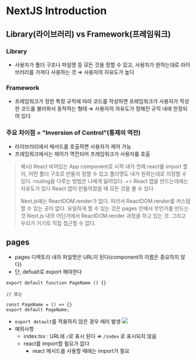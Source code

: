 # NextJS Introduction

## Library(라이브러리) vs Framework(프레임워크)

### Library

- 사용자가 폴더 구조나 파일명 등 모든 것을 정할 수 있고, 사용자가 원하는대로 라이브러리를 가져다 사용하는 것
  ⇒ 사용자의 자유도가 높다

### Framework

- 프레임워크가 정한 특정 규칙에 따라 코드를 작성하면 프레임워크가 사용자가 작성한 코드를 불러와서 동작하는 형태
  ⇒ 사용자의 자유도가 정해진 규칙 내에 한정되어 있다

### 주요 차이점 = "Inversion of Control"(통제의 역전)

- 라이브러리에서 메서드를 호출하면 사용자가 제어 가능
- 프레임워크에서는 제어가 역전되어 프레임워크가 사용자를 호출

> 예시) React
> 비어있는 App component로 시작
> 내가 언제 react를 import 할 지, 어떤 폴더 구조로 만들지 정할 수 있고 폴더명도 내가 원하는대로 지정할 수 있다.
> routing을 다루는 방법은 나에게 달려있다.
> => React 앱을 만드는데에는 자유도가 있다
> React 앱이 만들어졌을 때 모든 것을 볼 수 있다
>
> Next.js에는 ReactDOM.render가 없다.
> 따라서 ReactDOM.render를 커스텀할 수 있는 곳이 없다.
> 유일하게 할 수 있는 것은 pages 안에서 무언가를 만드는 것
> Next.js 내의 어딘가에서 ReactDOM.render 과정을 하고 있는 것. 그리고 우리가 거기로 직접 접근할 수 없다.

## pages

- pages 디렉토리 내의 파일명은 URL이 된다(component의 이름은 중요하지 않다)
- 단, defualt로 export 해야한다

```
export default function PageName () {}

// 또는

const PageName = () => {}
export default PageName;
```

- `export detault`를 적용하지 않은 경우 에러 발생
  ![](https://i.imgur.com/dAd4iKg.png)
- 예외사항
  - index.tsx : URL에 `/`로 표시 된다
    ⇒ `/index` 로 표시되지 않음
  - react를 import할 필요가 없다
    - react 메서드를 사용할 때에는 import가 필요
